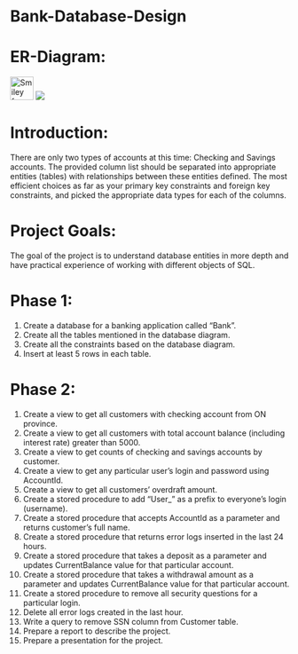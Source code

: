 # Bank-Database-Design

# ER-Diagram:
<img src="./ER-Diagram.png" alt="Smiley face" height="42" width="42">
<img src = './ER-Diagram.png'>

# Introduction:
There are only two types of accounts at this time: Checking and Savings accounts. The provided column list should be separated into appropriate entities (tables) with relationships between these entities defined. The most efficient choices as far as your primary key constraints and foreign key constraints, and picked the appropriate data types for each of the columns.

# Project Goals:
The goal of the project is to understand database entities in more depth and have practical experience of working with different objects of SQL.

# Phase 1:
1.  Create a database for a banking application called “Bank”. 
2.  Create all the tables mentioned in the database diagram. 
3.  Create all the constraints based on the database diagram. 
4.  Insert at least 5 rows in each table.

# Phase 2:
1.  Create a view to get all customers with checking account from ON province.
2.  Create a view to get all customers with total account balance (including interest rate) greater than 5000.
3.  Create a view to get counts of checking and savings accounts by customer.
4.  Create a view to get any particular user’s login and password using AccountId.
5.  Create a view to get all customers’ overdraft amount.
6.  Create a stored procedure to add “User_” as a prefix to everyone’s login (username).
7.  Create a stored procedure that accepts AccountId as a parameter and returns customer’s full name.
8.  Create a stored procedure that returns error logs inserted in the last 24 hours.
9.  Create a stored procedure that takes a deposit as a parameter and updates CurrentBalance value for that particular account.
10. Create a stored procedure that takes a withdrawal amount as a parameter and updates CurrentBalance value for that particular account. 
11. Create a stored procedure to remove all security questions for a particular login. 
12. Delete all error logs created in the last hour.
13. Write a query to remove SSN column from Customer table.
14. Prepare a report to describe the project.
15. Prepare a presentation for the project.


